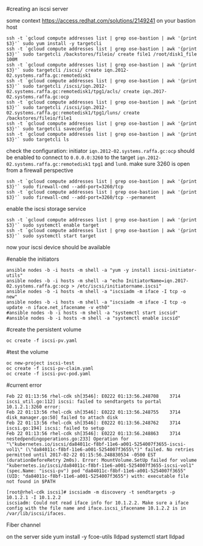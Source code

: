 #creating an iscsi server

some context https://access.redhat.com/solutions/2149241
on your bastion host
```
ssh -t `gcloud compute addresses list | grep ose-bastion | awk '{print $3}'` sudo yum install -y targetcli
ssh -t `gcloud compute addresses list | grep ose-bastion | awk '{print $3}'` sudo targetcli /backstores/fileio/ create file1 /root/disk1_file 100M
ssh -t `gcloud compute addresses list | grep ose-bastion | awk '{print $3}'` sudo targetcli /iscsi/ create iqn.2012-02.systems.raffa.gc:remotedisk1
ssh -t `gcloud compute addresses list | grep ose-bastion | awk '{print $3}'` sudo targetcli /iscsi/iqn.2012-02.systems.raffa.gc:remotedisk1/tpg1/acls/ create iqn.2017-02.systems.raffa.gc:ocp
ssh -t `gcloud compute addresses list | grep ose-bastion | awk '{print $3}'` sudo targetcli /iscsi/iqn.2012-02.systems.raffa.gc:remotedisk1/tpg1/luns/ create /backstores/fileio/file1
ssh -t `gcloud compute addresses list | grep ose-bastion | awk '{print $3}'` sudo targetcli saveconfig
ssh -t `gcloud compute addresses list | grep ose-bastion | awk '{print $3}'` sudo targetcli ls
```
check the configuration:
initiator `iqn.2012-02.systems.raffa.gc:ocp` should be enabled to connect to `0.0.0.0:3260` to the target `iqn.2012-02.systems.raffa.gc:remotedisk1` `tpg1` and `lun0`.
make sure 3260 is open from a firewall perspective

```
ssh -t `gcloud compute addresses list | grep ose-bastion | awk '{print $3}'` sudo firewall-cmd --add-port=3260/tcp
ssh -t `gcloud compute addresses list | grep ose-bastion | awk '{print $3}'` sudo firewall-cmd --add-port=3260/tcp --permanent
```
enable the iscsi storage service
```
ssh -t `gcloud compute addresses list | grep ose-bastion | awk '{print $3}'` sudo systemctl enable target
ssh -t `gcloud compute addresses list | grep ose-bastion | awk '{print $3}'` sudo systemctl start target
```
now your iscsi device should be available

#enable the initiators

```
ansible nodes -b -i hosts -m shell -a "yum -y install iscsi-initiator-utils"
ansible nodes -b -i hosts -m shell -a "echo InitiatorName=iqn.2017-02.systems.raffa.gc:ocp > /etc/iscsi/initiatorname.iscsi"
ansible nodes -b -i hosts -m shell -a "iscsiadm -m iface -I tcp -o new"
ansible nodes -b -i hosts -m shell -a "iscsiadm -m iface -I tcp -o update -n iface.net_ifacename -v eth0"
#ansible nodes -b -i hosts -m shell -a "systemctl start iscsid"
#ansible nodes -b -i hosts -m shell -a "systemctl enable iscsid"

```
#create the persistent volume
```
oc create -f iscsi-pv.yaml
```
#test the volume
```
oc new-project iscsi-test
oc create -f iscsi-pv-claim.yaml
oc create -f iscsi-pvc-pod.yaml
```


#current error
```
Feb 22 01:13:56 rhel-cdk sh[3546]: E0222 01:13:56.248708    3714 iscsi_util.go:112] iscsi: failed to sendtargets to portal 10.1.2.1:3260 error:
Feb 22 01:13:56 rhel-cdk sh[3546]: E0222 01:13:56.248755    3714 disk_manager.go:50] failed to attach disk
Feb 22 01:13:56 rhel-cdk sh[3546]: E0222 01:13:56.248762    3714 iscsi.go:194] iscsi: failed to setup
Feb 22 01:13:56 rhel-cdk sh[3546]: E0222 01:13:56.248863    3714 nestedpendingoperations.go:233] Operation for "\"kubernetes.io/iscsi/da84011c-f8bf-11e6-a001-5254007f3655-iscsi-vol1\" (\"da84011c-f8bf-11e6-a001-5254007f3655\")" failed. No retries permitted until 2017-02-22 01:15:56.248830534 -0500 EST (durationBeforeRetry 2m0s). Error: MountVolume.SetUp failed for volume "kubernetes.io/iscsi/da84011c-f8bf-11e6-a001-5254007f3655-iscsi-vol1" (spec.Name: "iscsi-pv") pod "da84011c-f8bf-11e6-a001-5254007f3655" (UID: "da84011c-f8bf-11e6-a001-5254007f3655") with: executable file not found in $PATH
```

```
[root@rhel-cdk iscsi]# iscsiadm -m discovery -t sendtargets -p 10.1.2.1 -I 10.1.2.2
iscsiadm: Could not read iface info for 10.1.2.2. Make sure a iface config with the file name and iface.iscsi_ifacename 10.1.2.2 is in /var/lib/iscsi/ifaces.
```


Fiber channel

on the server side
yum install -y fcoe-utils lldpad
systemctl start lldpad
